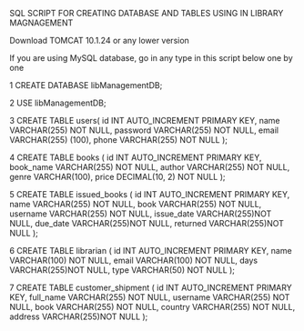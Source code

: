 SQL SCRIPT FOR CREATING DATABASE AND TABLES USING IN LIBRARY MAGNAGEMENT

Download TOMCAT 10.1.24 or any lower version

If you are using MySQL database, go in any type in this script below one by one

1 CREATE DATABASE libManagementDB;

2 USE libManagementDB;

3  CREATE TABLE users(
    id INT AUTO_INCREMENT PRIMARY KEY,
    name VARCHAR(255) NOT NULL,
    password VARCHAR(255) NOT NULL,
    email VARCHAR(255) (100),
    phone VARCHAR(255) NOT NULL
);


4 CREATE TABLE books (
    id INT AUTO_INCREMENT PRIMARY KEY,
    book_name VARCHAR(255) NOT NULL,
    author VARCHAR(255) NOT NULL,
    genre VARCHAR(100),
    price DECIMAL(10, 2) NOT NULL
);

5 CREATE TABLE issued_books (
    id INT AUTO_INCREMENT PRIMARY KEY,
    name VARCHAR(255) NOT NULL,
    book VARCHAR(255) NOT NULL,
    username VARCHAR(255) NOT NULL,
    issue_date VARCHAR(255)NOT NULL,
    due_date VARCHAR(255)NOT NULL,
    returned VARCHAR(255)NOT NULL
);

6 CREATE TABLE librarian (
    id INT AUTO_INCREMENT PRIMARY KEY,
    name VARCHAR(100) NOT NULL,
    email VARCHAR(100) NOT NULL,
    days VARCHAR(255)NOT NULL,
    type VARCHAR(50) NOT NULL
);

7 CREATE TABLE customer_shipment (
    id INT AUTO_INCREMENT PRIMARY KEY,
    full_name VARCHAR(255) NOT NULL,
    username VARCHAR(255) NOT NULL,
    book VARCHAR(255) NOT NULL,
    country VARCHAR(255) NOT NULL,
    address VARCHAR(255)NOT NULL
);
